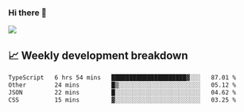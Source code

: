 ### Hi there 👋
<img align="center" src="https://github-readme-stats.vercel.app/api?username=Tumao727&show_icons=true&hide_title=true&theme=dracula" />


## 📈 Weekly development breakdown
<!--START_SECTION:waka-->

```txt
TypeScript   6 hrs 54 mins   █████████████████████▓░░░   87.01 %
Other        24 mins         █▒░░░░░░░░░░░░░░░░░░░░░░░   05.12 %
JSON         22 mins         █░░░░░░░░░░░░░░░░░░░░░░░░   04.62 %
CSS          15 mins         ▓░░░░░░░░░░░░░░░░░░░░░░░░   03.25 %
```

<!--END_SECTION:waka-->